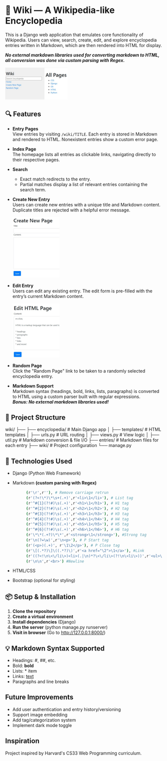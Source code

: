# 🧠 Wiki — A Wikipedia-like Encyclopedia

This is a Django web application that emulates core functionality of Wikipedia. Users can view, search, create, edit, and explore encyclopedia entries written in Markdown, which are then rendered into HTML for display. 

**_No external markdown libraries used for converting markdown to HTML, all conversion was done via custom parsing with Regex._**

<img src="https://github.com/apiyarali/Wiki-A-Wikipedia-like-Encyclopedia/blob/07b3234928d89f00c9303a4da273f0cf8d11e3f5/screenshots/wiki_main.jpg" alt="wiki_main" width="200">

## 🔍 Features

- **Entry Pages**  
  View entries by visiting `/wiki/TITLE`. Each entry is stored in Markdown and rendered to HTML. Nonexistent entries show a custom error page.

- **Index Page**  
  The homepage lists all entries as clickable links, navigating directly to their respective pages.

- **Search**  
  - Exact match redirects to the entry.  
  - Partial matches display a list of relevant entries containing the search term.

- **Create New Entry**  
  Users can create new entries with a unique title and Markdown content. Duplicate titles are rejected with a helpful error message.
  
  <img src="https://github.com/apiyarali/Wiki-A-Wikipedia-like-Encyclopedia/blob/07b3234928d89f00c9303a4da273f0cf8d11e3f5/screenshots/wiki_newpage.jpg" alt="wiki_newpage" width="150">
  
- **Edit Entry**  
  Users can edit any existing entry. The edit form is pre-filled with the entry’s current Markdown content.

  <img src="https://github.com/apiyarali/Wiki-A-Wikipedia-like-Encyclopedia/blob/07b3234928d89f00c9303a4da273f0cf8d11e3f5/screenshots/wiki_editpage.jpg" alt="wiki_editpage" width="150">

- **Random Page**  
  Click the "Random Page" link to be taken to a randomly selected encyclopedia entry.

- **Markdown Support**  
  Markdown syntax (headings, bold, links, lists, paragraphs) is converted to HTML using a custom parser built with regular expressions.  
  **_Bonus: No external markdown libraries used!_**

## 📂 Project Structure

wiki/ ├── 
  ├── encyclopedia/ # Main Django app │ 
        ├── templates/ # HTML templates │ 
        ├── urls.py # URL routing │ 
        ├── views.py # View logic │ 
        ├── util.py # Markdown conversion & file I/O 
   ├── entries/ # Markdown files for each entry
   ├── wiki/ # Project configuration 
   └── manage.py

## 🧰 Technologies Used

- Django (Python Web Framework)
- Markdown **(custom parsing with Regex)**

    ```bash
          (r'\r',r''), # Remove carriage retrun
          (r'(?<!\*)\*\s+(.+)',r'<li>\1</li>'), # List tag
          (r'^#{1}(?!#)\s(.+)',r'<h1>\1</h1>'), # H1 tag
          (r'^#{2}(?!#)\s(.+)',r'<h2>\1</h2>'), # H2 tag
          (r'^#{3}(?!#)\s(.+)',r'<h3>\1</h3>'), # H3 tag
          (r'^#{4}(?!#)\s(.+)',r'<h4>\1</h4>'), # H4 tag
          (r'^#{5}(?!#)\s(.+)',r'<h5>\1</h5>'), # H5 tag
          (r'^#{6}(?!#)\s(.+)',r'<h6>\1</h6>'), # H6 tag
          (r'\*\*(.+?)\*\*',r'<strong>\1</strong>'), #Strong tag
          (r'\n(?=\w)',r'\n<p>'), # P Start tag
          (r'(<p>)(.+)', r'\1\2</p>'), # P Close tag
          (r'\[(.*?)\]\((.*?)\)',r'<a href="\2">\1</a>'), #Link
          (r'((?<!\n\<\/li\>)<li>(.|\n)*?\<\/li\>(?!\n\<li\>))',r'<ul>\1</ul>'), #UL tag
          (r'\n\n',r'<br>') #Newline
    ```
  
- HTML/CSS
- Bootstrap (optional for styling)

## 📦 Setup & Installation

1. **Clone the repository**
2. **Create a virtual environment**
3. **Install dependencies** (Django)
4. **Run the server** (python manage.py runserver)
5. **Visit in browser** (Go to http://127.0.0.1:8000/)

## 💡 Markdown Syntax Supported

* Headings: #, ##, etc.
* Bold: **bold**
* Lists: * item
* Links: [text](url)
* Paragraphs and line breaks

## Future Improvements

* Add user authentication and entry history/versioning
* Support image embedding
* Add tag/categorization system
* Implement dark mode toggle

## Inspiration
Project inspired by Harvard's CS33 Web Programming curriculum.
